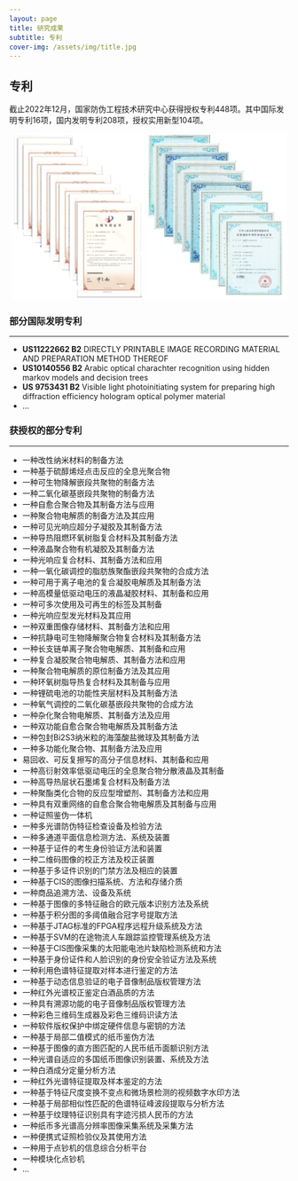 ```yaml
---
layout: page
title: 研究成果
subtitle: 专利
cover-img: /assets/img/title.jpg
---
```

<!--
 * @Author: Conghao Wong
 * @Date: 2023-03-08 19:13:03
 * @LastEditors: Conghao Wong
 * @LastEditTime: 2023-03-13 11:17:25
 * @Description: file content
 * @Github: https://cocoon2wong.github.io
 * Copyright 2023 Conghao Wong, All Rights Reserved.
-->

## 专利

截止2022年12月，国家防伪工程技术研究中心获得授权专利448项。其中国际发明专利16项，国内发明专利208项，授权实用新型104项。


<div align="center">
    <img style="height: 300px" src="/assets/img/contributions/pat1.png">
    <img style="height: 300px" src="/assets/img/contributions/pat2.png">
</div>

### 部分国际发明专利

---

- **US11222662 B2** DIRECTLY PRINTABLE IMAGE RECORDING MATERIAL AND PREPARATION METHOD THEREOF
- **US10140556 B2** Arabic optical charachter recognition using hidden markov models and decision trees
- **US 9753431 B2** Visible light photoinitiating system for preparing high diffraction efficiency hologram optical polymer material
- ...

### 获授权的部分专利

---

- 一种改性纳米材料的制备方法
- 一种基于硫醇烯烃点击反应的全息光聚合物
- 一种可生物降解嵌段共聚物的制备方法
- 一种二氧化碳基嵌段共聚物的制备方法
- 一种自愈合聚合物及其制备方法与应用
- 一种聚合物电解质的制备方法及其应用
- 一种可见光响应超分子凝胶及其制备方法
- 一种导热阻燃环氧树脂复合材料及其制备方法
- 一种液晶聚合物有机凝胶及其制备方法
- 一种光响应复合材料、其制备方法和应用
- 一种一氧化碳调控的脂肪族聚酯嵌段共聚物的合成方法
- 一种可用于离子电池的复合凝胶电解质及其制备方法
- 一种高模量低驱动电压的液晶凝胶材料、其制备和应用
- 一种可多次使用及可再生的标签及其制备
- 一种光响应型发光材料及其应用
- 一种双重图像存储材料、其制备方法和应用
- 一种抗静电可生物降解聚合物复合材料及其制备方法
- 一种长支链单离子聚合物电解质、其制备和应用
- 一种复合凝胶聚合物电解质、其制备方法和应用
- 一种聚合物电解质的原位制备方法及其应用
- 一种环氧树脂导热复合材料及其制备与应用
- 一种锂硫电池的功能性夹层材料及其制备方法
- 一种氧气调控的二氧化碳基嵌段共聚物的合成方法
- 一种杂化聚合物电解质、其制备方法及应用
- 一种双功能自愈合聚合物电解质及其制备方法
- 一种包封Bi2S3纳米粒的海藻酸盐微球及其制备方法
- 一种多功能化聚合物、其制备方法及应用
- 易回收、可反复擦写的高分子信息材料、其制备和应用
- 一种高衍射效率低驱动电压的全息聚合物分散液晶及其制备
- 一种高导热层状石墨烯复合材料及制备方法
- 一种聚酯类化合物的反应型增塑剂、其制备方法和应用
- 一种具有双重网络的自愈合聚合物电解质及其制备与应用
- 一种证照鉴伪一体机
- 一种多光谱防伪特征检查设备及检验方法
- 一种多通道平面信息检测方法、系统及装置
- 一种基于证件的考生身份验证方法和装置
- 一种二维码图像的校正方法及校正装置
- 一种基于多证件识别的门禁方法及相应的装置
- 一种基于CIS的图像扫描系统、方法和存储介质
- 一种商品追溯方法、设备及系统
- 一种基于图像的多特征融合的欧元版本识别方法及系统
- 一种基于积分图的多阈值融合冠字号提取方法
- 一种基于JTAG标准的FPGA程序远程升级系统及方法
- 一种基于SVM的在途物流人车跟踪监控管理系统及方法
- 一种基于CIS图像采集的太阳能电池片缺陷检测系统和方法
- 一种基于身份证件和人脸识别的身份安全验证方法及系统
- 一种利用色谱特征提取对样本进行鉴定的方法
- 一种基于动态信息验证的电子音像制品版权管理方法
- 一种红外光谱校正鉴定白酒品质的方法
- 一种具有溯源功能的电子音像制品版权管理方法
- 一种彩色三维码生成器及彩色三维码识读方法
- 一种软件版权保护中绑定硬件信息与密钥的方法
- 一种基于局部二值模式的纸币鉴伪方法
- 一种基于图像的直方图匹配的人民币纸币面额识别方法
- 一种光谱自适应的多国纸币图像识别装置、系统及方法
- 一种白酒成分定量分析方法
- 一种红外光谱特征提取及样本鉴定的方法
- 一种基于特征尺度变换不变点和微场景检测的视频数字水印方法
- 一种基于局部相似性匹配的色谱特征峰波段提取与分析方法
- 一种基于纹理特征识别具有字迹污损人民币的方法
- 一种纸币多光谱高分辨率图像采集系统及采集方法
- 一种便携式证照检验仪及其使用方法
- 一种用于点钞机的信息综合分析平台
- 一种模块化点钞机
- ...
